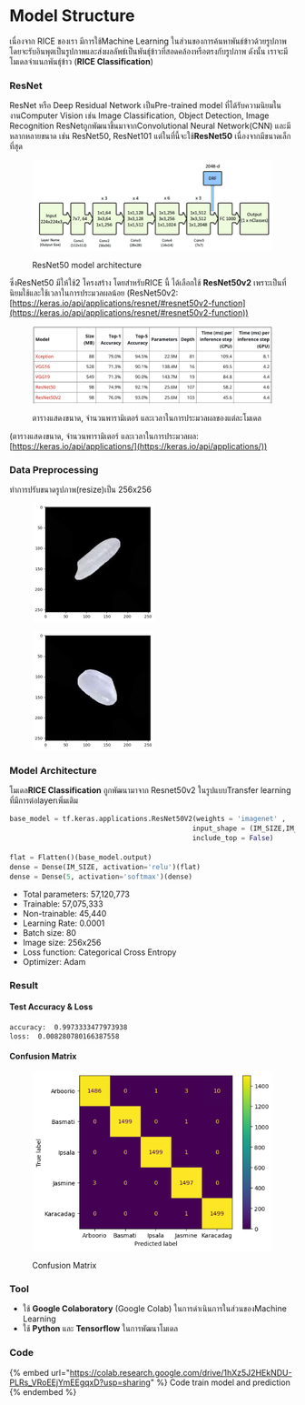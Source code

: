 # Model Structure

เนื่องจาก RICE ของเรา มีการใช้Machine Learning ในส่วนของการค้นหาพันธ์ข้าวด้วยรูปภาพ โดยจะรับอินพุตเป็นรูปภาพและส่งผลลัพธ์เป็นพันธ์ุข้าวที่สอดคล้องหรือตรงกับรูปภาพ ดังนั้น เราจะมีโมเดลจำแนกพันธ์ุข้าว (**RICE Classification**)

### ResNet

ResNet หรือ Deep Residual Network เป็นPre-trained model ที่ได้รับความนิยมในงานComputer Vision เช่น Image Classification, Object Detection, Image Recognition ResNetถูกพัฒนาขึ้นมาจากConvolutional Neural Network(CNN) และมีหลากหลายขนาด เช่น ResNet50, ResNet101 แต่ในที่นี้จะใช้**ResNet50** เนื่องจากมีขนาดเล็กที่สุด&#x20;

<figure><img src="../../.gitbook/assets/ResNet-50 Architecture.png" alt=""><figcaption><p>ResNet50 model architecture</p></figcaption></figure>


ซึ่งResNet50 มีให้ใช้2 โครงสร้าง โดยสำหรับRICE นี้ ได้เลือกใช้ **ResNet50v2** เพราะเป็นที่นิยมใช้และใช้เวลาในการประมวลผลน้อย (ResNet50v2: [https://keras.io/api/applications/resnet/#resnet50v2-function](https://keras.io/api/applications/resnet/#resnet50v2-function))

<figure><img src="../../.gitbook/assets/ภาพถ่ายหน้าจอ 2567-02-23 เวลา 21.16.49.png" alt=""><figcaption><p>ตารางแสดงขนาด, จำนวนพารามิเตอร์ และเวลาในการประมวลผลของแต่ละโมเดล</p></figcaption></figure>

(ตารางแสดงขนาด, จำนวนพารามิเตอร์ และเวลาในการประมวลผล: [https://keras.io/api/applications/](https://keras.io/api/applications/))

### Data Preprocessing

ทำการปรับขนาดรูปภาพ(resize)เป็น 256x256

<div>

<figure><img src="../../.gitbook/assets/RICEClassification (1).png" alt="" width="215"><figcaption></figcaption></figure>

 

<figure><img src="../../.gitbook/assets/RICEClassification.png" alt="" width="215"><figcaption></figcaption></figure>

</div>

### Model Architecture

โมเดล**RICE Classification** ถูกพัฒนามาจาก Resnet50v2 ในรูปแบบTransfer learning ที่มีการต่อlayerเพิ่มเติม

```python
base_model = tf.keras.applications.ResNet50V2(weights = 'imagenet' ,
                                             input_shape = (IM_SIZE,IM_SIZE,3) ,
                                             include_top = False)

flat = Flatten()(base_model.output)
dense = Dense(IM_SIZE, activation='relu')(flat)
dense = Dense(5, activation='softmax')(dense)

```

* Total parameters: 57,120,773
* Trainable: 57,075,333
* Non-trainable: 45,440
* Learning Rate: 0.0001
* Batch size: 80
* Image size: 256x256
* Loss function: Categorical Cross Entropy
* Optimizer: Adam

### Result

#### Test Accuracy & Loss

```
accuracy:  0.9973333477973938
loss:  0.008280780166387558
```

#### Confusion Matrix

<figure><img src="../../.gitbook/assets/RestNet50v2.png" alt=""><figcaption><p>Confusion Matrix</p></figcaption></figure>

### Tool

* ใช้ **Google Colaboratory** (Google Colab) ในการดำเนินการในส่วนของMachine Learning
* ใช้ **Python** และ **Tensorflow** ในการพัฒนาโมเดล

### Code

{% embed url="https://colab.research.google.com/drive/1hXz5J2HEkNDU-PLRs_VRoEEjYmEEgqxD?usp=sharing" %}
Code train model and prediction
{% endembed %}
